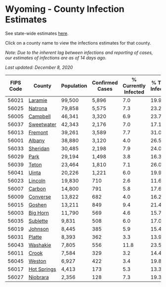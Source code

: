 # Wyoming - County Infection Estimates

See state-wide estimates [here](/infections/us-wy).

Click on a county name to view the infections estimates for that county.

*Note: Due to the inherent lag between infections and reporting of cases, our estimates of infections are as of 14 days ago.*

*Last updated: December 8, 2020*

|   FIPS Code |                     County |   Population |   Confirmed Cases |   % Currently Infected |   % Total Infected |
|-------------|----------------------------|--------------|-------------------|------------------------|--------------------|
|       56021 |         [Laramie](laramie) |       99,500 |             5,896 |                    7.0 |               19.9 |
|       56025 |         [Natrona](natrona) |       79,858 |             5,575 |                    7.3 |               23.2 |
|       56005 |       [Campbell](campbell) |       46,341 |             3,320 |                    6.9 |               23.7 |
|       56037 |   [Sweetwater](sweetwater) |       42,343 |             2,176 |                    7.0 |               17.1 |
|       56013 |         [Fremont](fremont) |       39,261 |             3,589 |                    7.7 |               31.0 |
|       56001 |           [Albany](albany) |       38,880 |             3,120 |                    4.0 |               26.5 |
|       56033 |       [Sheridan](sheridan) |       30,485 |             2,198 |                    7.9 |               24.0 |
|       56029 |               [Park](park) |       29,194 |             1,498 |                    3.8 |               16.3 |
|       56039 |             [Teton](teton) |       23,464 |             1,810 |                    7.1 |               26.0 |
|       56041 |             [Uinta](uinta) |       20,226 |             1,221 |                    6.0 |               19.9 |
|       56023 |         [Lincoln](lincoln) |       19,830 |               710 |                    2.6 |               11.6 |
|       56007 |           [Carbon](carbon) |       14,800 |               791 |                    5.8 |               17.6 |
|       56009 |       [Converse](converse) |       13,822 |               682 |                    4.0 |               16.2 |
|       56015 |           [Goshen](goshen) |       13,211 |               849 |                    9.4 |               21.4 |
|       56003 |       [Big Horn](big-horn) |       11,790 |               569 |                    4.6 |               15.7 |
|       56035 |       [Sublette](sublette) |        9,831 |               508 |                    6.0 |               17.0 |
|       56019 |         [Johnson](johnson) |        8,445 |               385 |                    5.9 |               15.4 |
|       56031 |           [Platte](platte) |        8,393 |               362 |                    3.3 |               13.9 |
|       56043 |       [Washakie](washakie) |        7,805 |               556 |                   11.8 |               23.5 |
|       56011 |             [Crook](crook) |        7,584 |               329 |                    3.2 |               14.4 |
|       56045 |           [Weston](weston) |        6,927 |               422 |                    3.4 |               19.8 |
|       56017 | [Hot Springs](hot-springs) |        4,413 |               173 |                    5.3 |               13.3 |
|       56027 |       [Niobrara](niobrara) |        2,356 |               128 |                    7.3 |               19.3 |